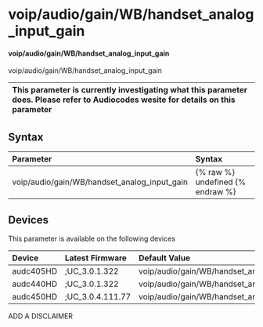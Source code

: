 ﻿---
description: voip/audio/gain/WB/handset_analog_input_gain
search: false
---

# voip/audio/gain/WB/handset_analog_input_gain

#### voip/audio/gain/WB/handset_analog_input_gain

voip/audio/gain/WB/handset_analog_input_gain


| This parameter is currently investigating what this parameter does. Please refer to Audiocodes wesite for details on this parameter | 
| :--- |

## Syntax
| Parameter | Syntax |
| :--- | :--- |
|voip/audio/gain/WB/handset_analog_input_gain | {% raw %} undefined {% endraw %}|

## Devices
This parameter is available on the following devices

| Device | Latest Firmware | Default Value |
|:---|:---|:---|
| audc405HD | ;UC_3.0.1.322 | voip/audio/gain/WB/handset_analog_input_gain=PLUS30DB 
| audc440HD | ;UC_3.0.1.322 | voip/audio/gain/WB/handset_analog_input_gain=PLUS42DB 
| audc450HD | ;UC_3.0.4.111.77 | voip/audio/gain/WB/handset_analog_input_gain=PLUS42DB 

ADD A DISCLAIMER

